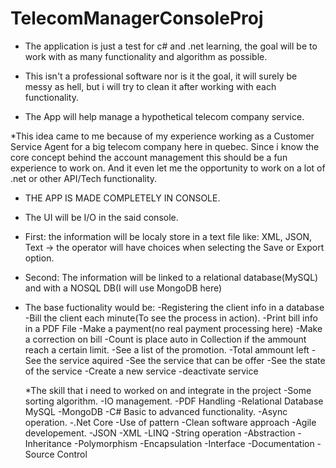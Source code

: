 # TelecomManagerConsoleProj

 * The application is just a test for c# and .net learning, the goal will be to work with as many functionality and algorithm as possible.
 * This isn't a professional software nor is it the goal, it will surely be messy as hell, but i will try to clean it after working with each functionality.
 
 * The App will help manage a hypothetical telecom company service.
 
 *This idea came to me because of my experience working as a Customer Service Agent for a big telecom company here in quebec. Since i know the core concept behind the account management this should be a fun experience to work on. And it even let me the opportunity to work on a lot of .net or other API/Tech functionality.
 
 * THE APP IS MADE COMPLETELY IN CONSOLE.
 * The UI will be I/O in the said console.
 
 * First: the information will be localy store in a text file like: XML, JSON, Text -> the operator will have choices when selecting the Save or Export option.
 * Second: The information will be linked to a relational database(MySQL) and with a NOSQL DB(I will use MongoDB here)
 
 * The base fuctionality would be:
    -Registering the client info in a database
    -Bill the client each minute(To see the process in action).
    -Print bill info in a PDF File
    -Make a payment(no real payment processing here)
    -Make a correction on bill
    -Count is place auto in Collection if the ammount reach a certain limit.
    -See a list of the promotion.
    -Total ammount left
    -See the service aquired
    -See the service that can be offer
    -See the state of the service
    -Create a new service
    -deactivate service

   *The skill that i need to worked on and integrate in the project
    -Some sorting algorithm.
    -IO management.
    -PDF Handling
    -Relational Database MySQL
    -MongoDB
    -C# Basic to advanced functionality.
    -Async operation.
    -.Net Core
    -Use of pattern
    -Clean software approach
    -Agile developement.
    -JSON
    -XML
    -LINQ
    -String operation
    -Abstraction
    -Inheritance
    -Polymorphism
    -Encapsulation
    -Interface
    -Documentation
    -Source Control
